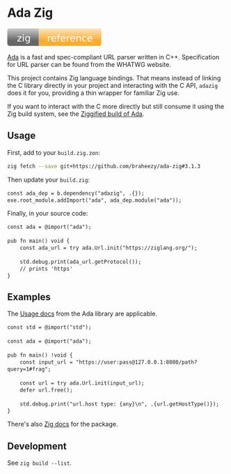 # Ada Zig

[![docs](/assets/zig.svg)](https://braheezy.github.io/ada-zig)

[Ada](https://github.com/ada-url/ada) is a fast and spec-compliant URL parser written in C++. Specification for URL parser can be found from the WHATWG website.

This project contains Zig language bindings. That means instead of linking the C library directly in your project and interacting with the C API, `adazig` does it for you, providing a thin wrapper for familiar Zig use.

If you want to interact with the C more directly but still consume it using the Zig build system, see the [Ziggified build of Ada](https://github.com/braheezy/ada).

## Usage

First, add to your `build.zig.zon`:

```bash
zig fetch --save git+https://github.com/braheezy/ada-zig#3.1.3
```

Then update your `build.zig`:

```zig
const ada_dep = b.dependency("adazig", .{});
exe.root_module.addImport("ada", ada_dep.module("ada"));
```

Finally, in your source code:

```zig
const ada = @import("ada");

pub fn main() void {
    const ada_url = try ada.Url.init("https://ziglang.org/");

    std.debug.print(ada_url.getProtocol());
    // prints 'https'
}
```

## Examples

The [Usage docs](https://github.com/ada-url/ada/tree/main?tab=readme-ov-file#usage) from the Ada library are applicable.

```zig
const std = @import("std");

const ada = @import("ada");

pub fn main() !void {
    const input_url = "https://user:pass@127.0.0.1:8080/path?query=1#frag";

    const url = try ada.Url.init(input_url);
    defer url.free();

    std.debug.print("url.host type: {any}\n", .{url.getHostType()});
}
```

There's also [Zig docs](https://braheezy.github.io/ada-zig) for the package.

## Development

See `zig build --list`.
